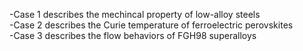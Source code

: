 -Case 1 describes the mechincal property of low-alloy steels  
-Case 2 describes the Curie temperature of ferroelectric perovskites  
-Case 3 describes the flow behaviors of FGH98 superalloys
